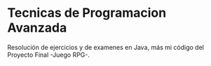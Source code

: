 # Tecnicas de Programacion Avanzada

Resolución de ejercicios y de examenes en Java, más mi código del Proyecto Final -Juego RPG-.
